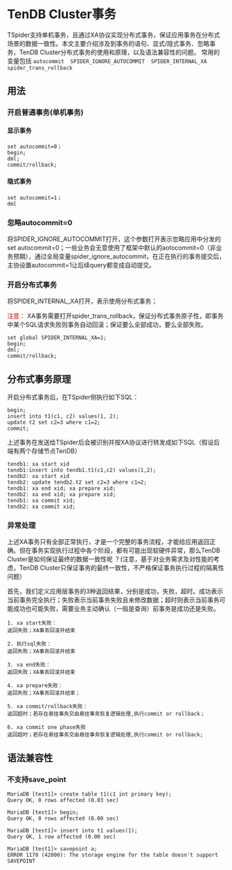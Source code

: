 # TenDB Cluster事务

TSpider支持单机事务，且通过XA协议实现分布式事务，保证应用事务在分布式场景的数据一致性。本文主要介绍涉及到事务的语句、显式/隐式事务、忽略事务，TenDB Cluster分布式事务的使用和原理，以及语法兼容性的问题。
常用的变量包括 `autocommit  SPIDER_IGNORE_AUTOCOMMIT  SPIDER_INTERNAL_XA  spider_trans_rollback`
 

## 用法
<a id="usage"></a>
### 开启普通事务(单机事务)

#### 显示事务

```
set autocommit=0；
begin;
dml;
commit/rollback;
```

#### 隐式事务
```
set autocommit=1；
dml
```

### 忽略autocommit=0

将SPIDER_IGNORE_AUTOCOMMIT打开，这个参数打开表示忽略应用中分发的set autocommit=0；一些业务会无意使用了框架中默认的aotocommit=0（非业务预期），通过全局变量spider_ignore_autocommit，在正在执行的事务提交后，主协设置autocommit=1让后续query都变成自动提交。


### 开启分布式事务

将SPIDER_INTERNAL_XA打开，表示使用分布式事务；

<font color="#dd0000">注意：</font> 
 XA事务需要打开spider_trans_rollback，保证分布式事务原子性，即事务中某个SQL请求失败则事务自动回滚；保证要么全部成功，要么全部失败。

 ```
 set global SPIDER_INTERNAL_XA=1;
 begin;
 dml;
 commit/rollback;
 ```



## 分布式事务原理

开启分布式事务后，在TSpider侧执行如下SQL：

```
begin; 
insert into t1(c1, c2) values(1, 2);
update t2 set c2=3 where c1=2;
commit;
```

上述事务在发送给TSpider后会被识别并按XA协议进行转发成如下SQL（假设后端有两个存储节点TenDB）

```
tendb1: xa start xid 
tendb1:insert into tendb1.t1(c1,c2) values(1,2); 
tendb2: xa start xid 
tendb2: update tendb2.t2 set c2=3 where c1=2; 
tendb1: xa end xid; xa prepare xid; 
tendb2: xa end xid; xa prepare xid; 
tendb1: xa commit xid; 
tendb2: xa commit xid;
```


### 异常处理

上述XA事务只有全部正常执行，才是一个完整的事务流程，才能给应用返回正确。但在事务实现执行过程中各个阶段，都有可能出现软硬件异常，那么TenDB Cluster是如何保证最终的数据一致性呢 ？(注意，基于对业务需求及对性能的考虑，TenDB Cluster只保证事务的最终一致性，不严格保证事务执行过程的隔离性问题）

首先，我们定义应用层事务的3种返回结果，分别是成功，失败，超时。成功表示当前事务完全执行；失败表示当前事务失败且未修改数据；超时则表示当前事务可能成功也可能失败，需要业务主动确认（一般是查询）前事务是成功还是失败。


```
1. xa start失败：
返回失败；XA事务回滚并结束

2. 执行sql失败：
返回失败；XA事务回滚并结束

3. xa end失败：
返回失败；XA事务回滚并结束

4. xa prepare失败：
返回失败；XA事务回滚并结束；

5. xa commit/rollback失败：
返回超时；若存在悬挂事务交由悬挂事务恢复逻辑处理,执行commit or rollback；

6. xa commit one phase失败
返回超时；若存在悬挂事务交由悬挂事务恢复逻辑处理,执行commit or rollback;
```

## 语法兼容性


### 不支持save_point

```
MariaDB [test1]> create table t1(c1 int primary key);
Query OK, 0 rows affected (0.03 sec)

MariaDB [test1]> begin;
Query OK, 0 rows affected (0.00 sec)

MariaDB [test1]> insert into t1 values(1);
Query OK, 1 row affected (0.00 sec)

MariaDB [test1]> savepoint a;
ERROR 1178 (42000): The storage engine for the table doesn't support SAVEPOINT

```